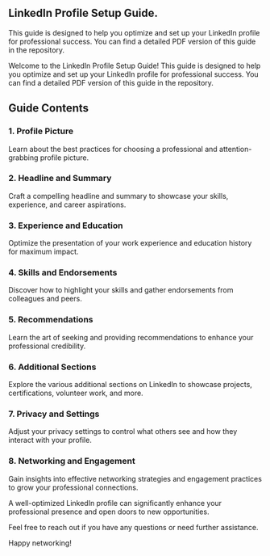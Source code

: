 ## LinkedIn Profile Setup Guide.
 This guide is designed to help you optimize and set up your LinkedIn profile for professional success. You can find a detailed PDF version of this guide in the repository.


Welcome to the LinkedIn Profile Setup Guide! This guide is designed to help you optimize and set up your LinkedIn profile for professional success. You can find a detailed PDF version of this guide in the repository.


## Guide Contents

### 1. Profile Picture
Learn about the best practices for choosing a professional and attention-grabbing profile picture.

### 2. Headline and Summary
Craft a compelling headline and summary to showcase your skills, experience, and career aspirations.

### 3. Experience and Education
Optimize the presentation of your work experience and education history for maximum impact.

### 4. Skills and Endorsements
Discover how to highlight your skills and gather endorsements from colleagues and peers.

### 5. Recommendations
Learn the art of seeking and providing recommendations to enhance your professional credibility.

### 6. Additional Sections
Explore the various additional sections on LinkedIn to showcase projects, certifications, volunteer work, and more.

### 7. Privacy and Settings
Adjust your privacy settings to control what others see and how they interact with your profile.

### 8. Networking and Engagement
Gain insights into effective networking strategies and engagement practices to grow your professional connections.

 A well-optimized LinkedIn profile can significantly enhance your professional presence and open doors to new opportunities.

Feel free to reach out if you have any questions or need further assistance.

Happy networking!

